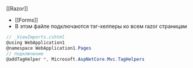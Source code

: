 [[Razor]]
- [[Forms]]
- В этом файле подключаются тэг-хелперы ко всем razor страницам
```cs
// _ViewImports.cshtml
@using WebApplication1
@namespace WebApplication1.Pages
// подключение
@addTagHelper *, Microsoft.AspNetCore.Mvc.TagHelpers
```
